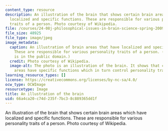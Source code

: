 ```yaml
---
content_type: resource
description: An illustration of the brain that shows certain brain areas which have
  localized and specific functions. These are responsible for various personality
  traits of a person. Photo courtesy of Wikipedia.
file: /courses/24-08j-philosophical-issues-in-brain-science-spring-2009/66a4ca20c74d235f7bc38c889365dd1f_24-08js09.jpg
file_size: 48925
file_type: image/jpeg
image_metadata:
  caption: An illustration of brain areas that have localized and specific functions.
    These are responsible for various personality traits of a person. (This image
    is in the public domain.)
  credit: Photo courtesy of Wikipedia.
  image-alt: The photo is an illustration of the brain. It shows that certain brain
    areas have specific functions which in turn control personality traits.
learning_resource_types: []
license: https://creativecommons.org/licenses/by-nc-sa/4.0/
ocw_type: OCWImage
resourcetype: Image
title: An illustration of the brain
uid: 66a4ca20-c74d-235f-7bc3-8c889365dd1f
---
```

An illustration of the brain that shows certain brain areas which have localized and specific functions. These are responsible for various personality traits of a person. Photo courtesy of Wikipedia.